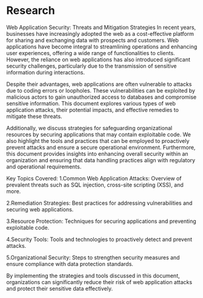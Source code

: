 # Research
Web Application Security: Threats and Mitigation Strategies
In recent years, businesses have increasingly adopted the web as a cost-effective platform for sharing and exchanging data with prospects and customers. Web applications have become integral to streamlining operations and enhancing user experiences, offering a wide range of functionalities to clients. However, the reliance on web applications has also introduced significant security challenges, particularly due to the transmission of sensitive information during interactions.

Despite their advantages, web applications are often vulnerable to attacks due to coding errors or loopholes. These vulnerabilities can be exploited by malicious actors to gain unauthorized access to databases and compromise sensitive information. This document explores various types of web application attacks, their potential impacts, and effective remedies to mitigate these threats.

Additionally, we discuss strategies for safeguarding organizational resources by securing applications that may contain exploitable code. We also highlight the tools and practices that can be employed to proactively prevent attacks and ensure a secure operational environment. Furthermore, this document provides insights into enhancing overall security within an organization and ensuring that data handling practices align with regulatory and operational requirements.

Key Topics Covered:
1.Common Web Application Attacks: Overview of prevalent threats such as SQL injection, cross-site scripting (XSS), and more.

2.Remediation Strategies: Best practices for addressing vulnerabilities and securing web applications.

3.Resource Protection: Techniques for securing applications and preventing exploitable code.

4.Security Tools: Tools and technologies to proactively detect and prevent attacks.

5.Organizational Security: Steps to strengthen security measures and ensure compliance with data protection standards.

By implementing the strategies and tools discussed in this document, organizations can significantly reduce their risk of web application attacks and protect their sensitive data effectively.
